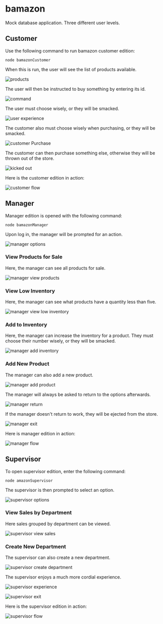 # bamazon

Mock database application. Three different user levels.

## Customer

Use the following command to run bamazon customer edition:

    node bamazonCustomer

When this is run, the user will see the list of products available. 

![products](/images/products.PNG)

The user will then be instructed to buy something by entering its id.

![command](/images/command.PNG)

The user must choose wisely, or they will be smacked.

![user experience](/images/userExperience.PNG)

The customer also must choose wisely when purchasing, or they will be smacked.

![customer Purchase](/images/customerPurchase.PNG)

The customer can then purchase something else, otherwise they will be thrown out of the store.

![kicked out](/images/kickedOut.PNG)

Here is the customer edition in action:

![customer flow](/images/flowCustomer.gif)

## Manager

Manager edition is opened with the following command:

    node bamazonManager

Upon log in, the manager will be prompted for an action.

![manager options](/images/managerOptions.PNG)

### View Products for Sale

Here, the manager can see all products for sale.

![manager view products](/images/managerViewProducts.PNG)

### View Low Inventory

Here, the manager can see what products have a quantity less than five.

![manager view low inventory](/images/managerViewLow.PNG)

### Add to Inventory

Here, the manager can increase the inventory for a product. They must choose their number wisely, or they will be smacked.

![manager add inventory](/images/managerAddInventory.PNG)

### Add New Product

The manager can also add a new product.

![manager add product](/images/managerAddProduct.PNG)

The manager will always be asked to return to the options afterwards.

![manager return](/images/managerReturn.PNG)

If the manager doesn't return to work, they will be ejected from the store.

![manager exit](/images/managerExit.PNG)

Here is manager edition in action:

![manager flow](/images/flowManager.gif)

## Supervisor

To open supervisor edition, enter the following command:

    node amazonSupervisor

The supervisor is then prompted to select an option.

![supervisor options](/images/supervisorOptions.PNG)

### View Sales by Department

Here sales grouped by department can be viewed.

![supervisor view sales](/images/supervisorViewSales.PNG)

### Create New Department

The supervisor can also create a new department.

![supervisor create department](/images/supervisorCreateDepartment.PNG)

The supervisor enjoys a much more cordial experience.

![supervisor experience](/images/supervisorExperience.PNG)

![supervisor exit](/images/supervisorExit.PNG)

Here is the supervisor edition in action:

![supervisor flow](/images/flowSupervisor.gif)














